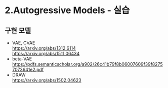 # 2.Autogressive Models - 실습
## 구현 모델
  + VAE, CVAE </br>
  https://arxiv.org/abs/1312.6114 </br>
  https://arxiv.org/abs/1511.06434
  + beta-VAE </br>
  https://pdfs.semanticscholar.org/a902/26c41b79f8b06007609f39f82757073641e2.pdf
  + DRAW </br>
  https://arxiv.org/abs/1502.04623
